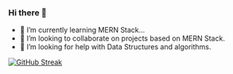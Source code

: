 ### Hi there 👋

- 🌱 I’m currently learning MERN Stack...
- 👯 I’m looking to collaborate on projects based on MERN Stack.
- 🤔 I’m looking for help with Data Structures and algorithms.

[![GitHub Streak](http://github-readme-streak-stats.herokuapp.com?user=divyansshu&theme=dark&background=000000)](https://git.io/streak-stats)
